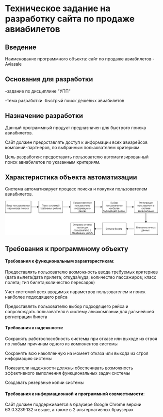 # Техническое задание на разработку сайта по продаже авиабилетов

## Введение 

Наименование программного объекта: сайт по продаже  авиабилетов - Aviasale

## Основания для разработки 

-задание по дисциплине "УПП"

-тема разработки: быстрый поиск дешевых авиабилетов 

## Назначение разработки 

Данный программный продукт предназначен для быстрого поиска авиабилетов. 

Сайт должен предоставлять доступ к информации всех авиарейсов компаний-партнеров, по выбранным пользователем критериям.

Цель разработки: предоставить пользователю автоматизированный поиск авиабилетов по указанным критериям.

## Характеристика объекта автоматизации

Система автоматизирует процесс поиска и покупки пользователем авиабилетов.

![alt text](https://github.com/ctel-prj-mng/3-tz-200218-Kseniaveh/blob/master/table_TZ.jpg)

## Требования к программному объекту

#### Требования к функциональным характеристикам:

Предоставлять пользователю возможность ввода требуемых критериев (дата вылета/дата прилета; откуда/куда; количество пассажиров; класс полета; тип билета;количество пересадок)

Учет системой всех вводимых параметров пользователем и поиск наиболее подходящего рейса 

Предоставлять пользователю выбор подходящего рейса и сопровождать пользователя в систему авиакомпании для дальнейшей регистрации билета

#### Требования к надежности:

Сохранять работоспособность системы при отказе или выходе из строя по любым причинам одного из компонентов системы

Сохранять всю накопленную на момент отказа или выхода из строя информацию системы

Показатели надежности должны обеспечивать возможность эффективного выполнения функциональных задач системы

Создавать резервные копии системы 

#### Требования к информационной и программной совместимости:

Сайт должен поддерживается в браузере Google Chrome версии 63.0.3239.132 и выше, а также в 2 альтернативных браузерах


